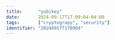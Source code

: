 ```yaml
---
title:      "yubikey"
date:       2024-09-17T17:09:04-04:00
tags:       ["cryptograpy", "security"]
identifier: "20240917T170904"
---
```


